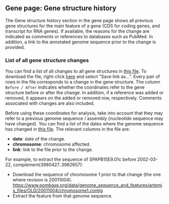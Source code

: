 ## Gene page: Gene structure history

The Gene structure history section in the gene page shows all previous gene structures for the main feature of a gene (CDS for coding genes, and transcript for RNA genes). If available, the reasons for the change are indicated as comments or references to databases such as PubMed. In addition, a link to the annotated genome sequence prior to the change is provided.

### List of all gene structure changes

You can find a list of all changes to all gene structures in [this file](https://github.com/pombase/genome_changelog/blob/master/results/pombase_tables/gene-coordinate-change-data.tsv). To download the file, right-click [here](https://raw.githubusercontent.com/pombase/genome_changelog/master/results/pombase_tables/gene-coordinate-change-data.tsv) and select "Save link as...". Every pair of rows in the file corresponds to a change in the gene structure. The column `Before / After` indicates whether the coordinates refer to the gene structure before or after the change. In addition, if a reference was added or removed, it appears on the added or removed row, respectively. Comments associated with changes are also included.

Before using these coordinates for analysis, take into account that they may refer to a previous genome sequence / assembly (nucleotide sequence may have changed). You can find a list of the dates where the genome sequence has changed in [this file](https://github.com/pombase/genome_changelog/blob/master/results/genome_sequence_changes.tsv). The relevant columns in the file are:

* **date**: date of the change.
* **chromosome**: chromosome affected.
* **link**: link to the file prior to the change.

For example, to extract the sequence of SPAPB15E9.01c before 2002-03-22, complement(3980427..3982657):

* Download the sequence of chromosome 1 prior to that change (the one where revision is 20011004). https://www.pombase.org/data/genome_sequence_and_features/artemis_files/OLD/20011004/chromosome1.contig
* Extract the feature from that genome sequence.
